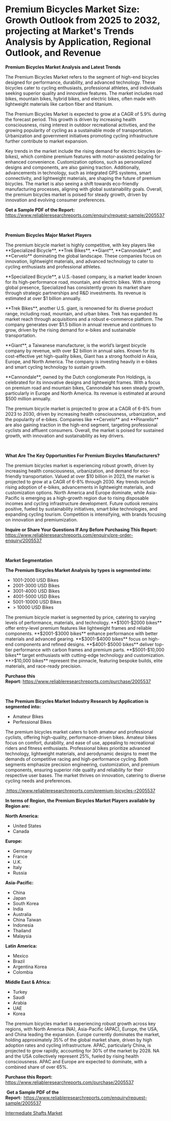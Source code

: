 <p><h1>Premium Bicycles Market Size: Growth Outlook from 2025 to 2032, projecting at Market's Trends Analysis by Application, Regional Outlook, and Revenue</h1></p><p><strong>Premium Bicycles Market Analysis and Latest Trends</strong></p>
<p><p>The Premium Bicycles Market refers to the segment of high-end bicycles designed for performance, durability, and advanced technology. These bicycles cater to cycling enthusiasts, professional athletes, and individuals seeking superior quality and innovative features. The market includes road bikes, mountain bikes, hybrid bikes, and electric bikes, often made with lightweight materials like carbon fiber and titanium.</p><p>The Premium Bicycles Market is expected to grow at a CAGR of 5.9% during the forecast period. This growth is driven by increasing health consciousness, rising interest in outdoor recreational activities, and the growing popularity of cycling as a sustainable mode of transportation. Urbanization and government initiatives promoting cycling infrastructure further contribute to market expansion.</p><p>Key trends in the market include the rising demand for electric bicycles (e-bikes), which combine premium features with motor-assisted pedaling for enhanced convenience. Customization options, such as personalized designs and components, are also gaining traction. Additionally, advancements in technology, such as integrated GPS systems, smart connectivity, and lightweight materials, are shaping the future of premium bicycles. The market is also seeing a shift towards eco-friendly manufacturing processes, aligning with global sustainability goals. Overall, the premium bicycles market is poised for steady growth, driven by innovation and evolving consumer preferences.</p></p>
<p><strong>Get a Sample PDF of the Report:&nbsp;</strong> <a href="https://www.reliableresearchreports.com/enquiry/request-sample/2005537?utm_campaign=2030&utm_medium=2&utm_source=Github&utm_content=ia&utm_term=23012025&utm_id=premium-bicycles">https://www.reliableresearchreports.com/enquiry/request-sample/2005537</a></p>
<p>&nbsp;</p>
<p><strong>Premium Bicycles Major Market Players</strong></p>
<p><p>The premium bicycle market is highly competitive, with key players like **Specialized Bicycle**, **Trek Bikes**, **Giant**, **Cannondale**, and **Cervelo** dominating the global landscape. These companies focus on innovation, lightweight materials, and advanced technology to cater to cycling enthusiasts and professional athletes.</p><p>**Specialized Bicycle**, a U.S.-based company, is a market leader known for its high-performance road, mountain, and electric bikes. With a strong global presence, Specialized has consistently grown its market share through strategic partnerships and R&D investments. Its revenue is estimated at over $1 billion annually.</p><p>**Trek Bikes**, another U.S. giant, is renowned for its diverse product range, including road, mountain, and urban bikes. Trek has expanded its market reach through acquisitions and a robust e-commerce platform. The company generates over $1.5 billion in annual revenue and continues to grow, driven by the rising demand for e-bikes and sustainable transportation.</p><p>**Giant**, a Taiwanese manufacturer, is the world’s largest bicycle company by revenue, with over $2 billion in annual sales. Known for its cost-effective yet high-quality bikes, Giant has a strong foothold in Asia, Europe, and North America. The company is investing heavily in e-bikes and smart cycling technology to sustain growth.</p><p>**Cannondale**, owned by the Dutch conglomerate Pon Holdings, is celebrated for its innovative designs and lightweight frames. With a focus on premium road and mountain bikes, Cannondale has seen steady growth, particularly in Europe and North America. Its revenue is estimated at around $500 million annually.</p><p>The premium bicycle market is projected to grow at a CAGR of 6-8% from 2023 to 2030, driven by increasing health consciousness, urbanization, and the popularity of e-bikes. Companies like **Cervelo** and **Pinarello** are also gaining traction in the high-end segment, targeting professional cyclists and affluent consumers. Overall, the market is poised for sustained growth, with innovation and sustainability as key drivers.</p></p>
<p>&nbsp;</p>
<p><strong>What Are The Key Opportunities For Premium Bicycles Manufacturers?</strong></p>
<p><p>The premium bicycles market is experiencing robust growth, driven by increasing health consciousness, urbanization, and demand for eco-friendly transportation. Valued at over $10 billion in 2023, the market is projected to grow at a CAGR of 6-8% through 2030. Key trends include rising adoption of e-bikes, advancements in lightweight materials, and customization options. North America and Europe dominate, while Asia-Pacific is emerging as a high-growth region due to rising disposable incomes and cycling infrastructure development. Future outlook remains positive, fueled by sustainability initiatives, smart bike technologies, and expanding cycling tourism. Competition is intensifying, with brands focusing on innovation and premiumization.</p></p>
<p><strong>Inquire or Share Your Questions If Any Before Purchasing This Report:</strong> <a href="https://www.reliableresearchreports.com/enquiry/pre-order-enquiry/2005537?utm_campaign=2030&utm_medium=2&utm_source=Github&utm_content=ia&utm_term=23012025&utm_id=premium-bicycles">https://www.reliableresearchreports.com/enquiry/pre-order-enquiry/2005537</a></p>
<p>&nbsp;</p>
<p><strong>Market Segmentation</strong></p>
<p><strong>The Premium Bicycles Market Analysis by types is segmented into:</strong></p>
<p><ul><li>1001-2000 USD Bikes</li><li>2001-3000 USD Bikes</li><li>3001-4000 USD Bikes</li><li>4001-5000 USD Bikes</li><li>5001-10000 USD Bikes</li><li>> 10000 USD Bikes</li></ul></p>
<p><p>The premium bicycle market is segmented by price, catering to varying levels of performance, materials, and technology. **$1001-$2000 bikes** offer entry-level premium features like lightweight frames and reliable components. **$2001-$3000 bikes** enhance performance with better materials and advanced gearing. **$3001-$4000 bikes** focus on high-end components and refined designs. **$4001-$5000 bikes** deliver top-tier performance with carbon frames and premium parts. **$5001-$10,000 bikes** target enthusiasts with cutting-edge technology and customization. **>$10,000 bikes** represent the pinnacle, featuring bespoke builds, elite materials, and race-ready precision.</p></p>
<p><strong>Purchase this Report:&nbsp;</strong><a href="https://www.reliableresearchreports.com/purchase/2005537?utm_campaign=2030&utm_medium=2&utm_source=Github&utm_content=ia&utm_term=23012025&utm_id=premium-bicycles">https://www.reliableresearchreports.com/purchase/2005537</a></p>
<p>&nbsp;</p>
<p><strong>The Premium Bicycles Market Industry Research by Application is segmented into:</strong></p>
<p><ul><li>Amateur Bikes</li><li>Perfessional Bikes</li></ul></p>
<p><p>The premium bicycles market caters to both amateur and professional cyclists, offering high-quality, performance-driven bikes. Amateur bikes focus on comfort, durability, and ease of use, appealing to recreational riders and fitness enthusiasts. Professional bikes prioritize advanced technology, lightweight materials, and aerodynamic designs to meet the demands of competitive racing and high-performance cycling. Both segments emphasize precision engineering, customization, and premium components, ensuring superior ride quality and reliability for their respective user bases. The market thrives on innovation, catering to diverse cycling needs and preferences.</p></p>
<p><a href="https://www.reliableresearchreports.com/premium-bicycles-r2005537?utm_campaign=2030&utm_medium=2&utm_source=Github&utm_content=ia&utm_term=23012025&utm_id=premium-bicycles">&nbsp;https://www.reliableresearchreports.com/premium-bicycles-r2005537</a></p>
<p><strong>In terms of Region, the Premium Bicycles Market Players available by Region are:</strong></p>
<p>
    <p> <strong> North America: </strong>
        <ul>
            <li>United States</li>
            <li>Canada</li>
        </ul>
        </p> 
    <p> <strong> Europe: </strong>
        <ul>
            <li>Germany</li>
            <li>France</li>
            <li>U.K.</li>
            <li>Italy</li>
            <li>Russia</li>
        </ul>
        </p> 
    <p> <strong> Asia-Pacific: </strong>
        <ul>
            <li>China</li>
            <li>Japan</li>
            <li>South Korea</li>
            <li>India</li>
            <li>Australia</li>
            <li>China Taiwan</li>
            <li>Indonesia</li>
            <li>Thailand</li>
            <li>Malaysia</li>
        </ul>
        </p> 
    <p> <strong> Latin America: </strong>
        <ul>
            <li>Mexico</li>
            <li>Brazil</li>
            <li>Argentina Korea</li>
            <li>Colombia</li>
        </ul>
        </p> 
    <p> <strong> Middle East & Africa: </strong>
        <ul>
            <li>Turkey</li>
            <li>Saudi</li>
            <li>Arabia</li>
            <li>UAE</li>
            <li>Korea</li>
        </ul>
    </p>
    </p>
<p><p>The premium bicycles market is experiencing robust growth across key regions, with North America (NA), Asia-Pacific (APAC), Europe, the USA, and China leading the expansion. Europe currently dominates the market, holding approximately 35% of the global market share, driven by high adoption rates and cycling infrastructure. APAC, particularly China, is projected to grow rapidly, accounting for 30% of the market by 2028. NA and the USA collectively represent 25%, fueled by rising health consciousness. APAC and Europe are expected to dominate, with a combined share of over 65%.</p></p>
<p><strong>Purchase this Report: </strong><a href="https://www.reliableresearchreports.com/purchase/2005537?utm_campaign=2030&utm_medium=2&utm_source=Github&utm_content=ia&utm_term=23012025&utm_id=premium-bicycles">https://www.reliableresearchreports.com/purchase/2005537</a></p>
<p>&nbsp;<strong>Get a Sample PDF of the Report:&nbsp;&nbsp;</strong><a href="https://www.reliableresearchreports.com/enquiry/request-sample/2005537?utm_campaign=2030&utm_medium=2&utm_source=Github&utm_content=ia&utm_term=23012025&utm_id=premium-bicycles">https://www.reliableresearchreports.com/enquiry/request-sample/2005537</a></p>
<p><strong></strong></p>
<p><p><a href="https://github.com/hannajuana198484/Market-Research-Report-List-1/blob/main/intermediate-shafts-market.md?utm_campaign=2030&utm_medium=2&utm_source=Github&utm_content=ia&utm_term=23012025&utm_id=premium-bicycles">Intermediate Shafts Market</a></p></p>